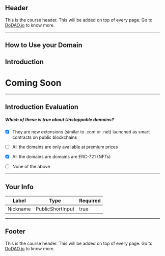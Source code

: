 ## Header
This is the course header. This will be added on top of every page. Go to [DoDAO.io](https://www.dodao.io) to know more.

---

## How to Use your Domain


## Introduction


# Coming Soon        

    


---
## Introduction Evaluation





##### Which of these is true about Unstoppable domains?  

- [x]  They are new extensions (similar to .com or .net) launched as smart contracts on public blockchains
- [ ]  All the domains are only available at premium prices
- [x]  All the domains are domains are ERC-721 (NFTs)
- [ ]  None of the above

    


---
## Your Info





| Label | Type | Required |
| ----------- | ----------- | ---- |
| Nickname        | PublicShortInput   |  true    |


    


---
## Footer
This is the course header. This will be added on top of every page. Go to [DoDAO.io](https://www.dodao.io) to know more.
    
